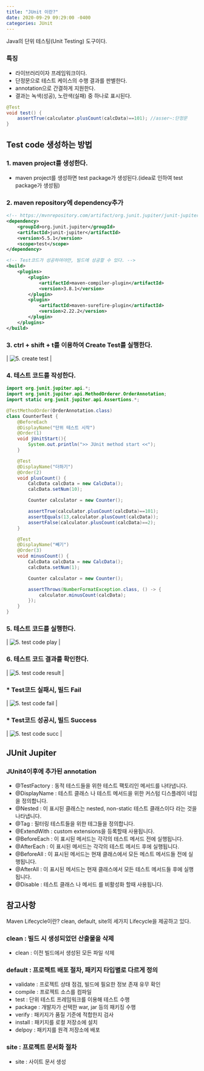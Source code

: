 ```yaml
---
title: "JUnit 이란?"
date: 2020-09-29 09:29:00 -0400
categories: JUnit
---
```



Java의 단위 테스팅(Unit Testing) 도구이다.

### 특징

- 라이브러리이자 프레임워크이다.
- 단정문으로 테스트 케이스의 수행 결과를 판별한다.
- annotation으로 간결하게 지원한다.
- 결과는 녹색(성공), 노란색(실패) 중 하나로 표시된다.

```java
@Test
void test() { 
	assertTrue(calculator.plusCount(calcData)==101); //asser~:단정문
}
```

## Test code 생성하는 방법

### 1. maven project를 생성한다.

- maven project를 생성하면 test package가 생성된다.(idea로 인하여 test package가 생성됨)

### 2. maven repository에 dependency추가

```xml
<!-- https://mvnrepository.com/artifact/org.junit.jupiter/junit-jupiter -->
<dependency>
    <groupId>org.junit.jupiter</groupId>
    <artifactId>junit-jupiter</artifactId>
    <version>5.5.1</version>
    <scope>test</scope>
</dependency>

<!-- Test코드가 성공하여야만, 빌드에 성공할 수 있다. -->
<build>
    <plugins>
        <plugin>
            <artifactId>maven-compiler-plugin</artifactId>
            <version>3.8.1</version>
        </plugin>
        <plugin>
            <artifactId>maven-surefire-plugin</artifactId>
            <version>2.22.2</version>
        </plugin>
    </plugins>
</build>
```

### 3. ctrl + shift + t를 이용하여 Create Test를 실행한다.

| ![5. create test]({{"https://github.com/JHeeSeong/JHeeSeong.github.io/blob/gh-pages/assets/images/5_TestCodePlay.png"}}) |

### 4. 테스트 코드를 작성한다.

```java
import org.junit.jupiter.api.*;
import org.junit.jupiter.api.MethodOrderer.OrderAnnotation;
import static org.junit.jupiter.api.Assertions.*;

@TestMethodOrder(OrderAnnotation.class)
class CounterTest {
    @BeforeEach
    @DisplayName("단위 테스트 시작")
    @Order(1)
    void jUnitStart(){
        System.out.println(">> JUnit method start <<");
    }

    @Test
    @DisplayName("더하기")
    @Order(2)
    void plusCount() {
        CalcData calcData = new CalcData();
        calcData.setNum(10);

        Counter calculator = new Counter();

        assertTrue(calculator.plusCount(calcData)==101);
        assertEquals(13,calculator.plusCount(calcData));
        assertFalse(calculator.plusCount(calcData)==2);
    }

    @Test
    @DisplayName("빼기")
    @Order(3)
    void minusCount() {
        CalcData calcData = new CalcData();
        calcData.setNum(1);

        Counter calculator = new Counter();

        assertThrows(NumberFormatException.class, () -> {
            calculator.minusCount(calcData);
        });
    }
}
```

### 5. 테스트 코드를 실행한다.

| ![5. test code play]({{"https://github.com/JHeeSeong/JHeeSeong.github.io/blob/gh-pages/assets/images/5_TestCodeResult.png"}}) |

### 6. 테스트 코드 결과를 확인한다.

| ![5. test code result]({{"https://github.com/JHeeSeong/JHeeSeong.github.io/blob/gh-pages/assets/images/5_TestCodeResult.png"}}) |

### * Test코드 실패시, 빌드 Fail

| ![5. test code fail]({{"https://github.com/JHeeSeong/JHeeSeong.github.io/blob/gh-pages/assets/images/5_TestCodeFail.png"}}) |

### * Test코드 성공시, 빌드 Success

| ![5. test code succ]({{"https://github.com/JHeeSeong/JHeeSeong.github.io/blob/gh-pages/assets/images/5_TestCodeSucc.png"}}) |

## JUnit Jupiter

### JUnit4이후에 추가된 annotation

- @TestFactory : 동적 테스드들을 위한 테스트 팩토리인 메서드를 나타냅니다.
- @DisplayName : 테스트 클래스 나 테스트 메서드을 위한 커스텀 디스플레이 네임을 정의합니다.
- @Nested : 이 표시된 클래스는 nested, non-static 테스트 클래스이다 라는 것을 나타냅니다.
- @Tag : 필터링 테스트들을 위한 테그들을 정의합니다.
- @ExtendWith : custom extensions을 등록할때 사용됩니다.
- @BeforeEach : 이 표시된 메서드는 각각의 테스트 메서드 전에 실행됩니다.
- @AfterEach : 이 표시된 메서드는 각각의 테스트 메서드 후에 실행됩니다.
- @BeforeAll : 이 표시된 메서드는 현재 클래스에서 모든 메스트 메서드들 전에 실행됩니다.
- @AfterAll : 이 표시된 메서드는 현재 클래스에서 모든 테스트 메서드들 후에 실행됩니다.
- @Disable : 테스트 클래스 나 메서드 를 비활성화 할때 사용됩니다.

## 참고사항

Maven Lifecycle이란?
clean, default, site의 세가지 Lifecycle을 제공하고 있다.

### clean : 빌드 시 생성되었던 산출물을 삭제

- clean : 이전 빌드에서 생성된 모든 파일 삭제

### default : 프로젝트 배포 절차, 패키지 타입별로 다르게 정의

- validate : 프로젝트 상태 점검, 빌드에 필요한 정보 존재 유무 확인
- compile : 프로젝트 소스를 컴파일
- test : 단위 테스트 프레임워크를 이용해 테스트 수행
- package : 개발자가 선택한 war, jar 등의 패키징 수행
- verify : 패키지가 품질 기준에 적합한지 검사
- install : 패키지를 로컬 저장소에 설치
- delpoy : 패키지를 원격 저장소에 배포

### site : 프로젝트 문서화 절차

- site : 사이트 문서 생성
